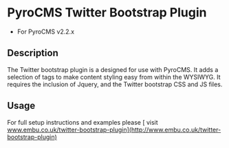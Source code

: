 # PyroCMS Twitter Bootstrap Plugin

* For PyroCMS v2.2.x

## Description

The Twitter bootstrap plugin is a designed for use with PyroCMS.
It adds a selection of tags to make content styling easy from within the WYSIWYG.
It requires the inclusion of Jquery, and the Twitter bootstrap CSS and JS files.


## Usage

For full setup instructions and examples please [ visit www.embu.co.uk/twitter-bootstrap-plugin](http://www.embu.co.uk/twitter-bootstrap-plugin)